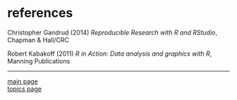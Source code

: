 
references
==========

Christopher Gandrud (2014) *Reproducible Research with R and RStudio*, Chapman & Hall/CRC

Robert Kabakoff (2011) *R in Action: Data analysis and graphics with R*, Manning Publications

------------------------------------------------------------------------

[main page](../README.md)<br> [topics page](../README-by-topic.md)

